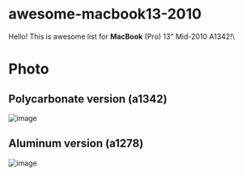 # awesome-macbook13-2010
Hello! This is awesome list for **MacBook** (Pro) 13" Mid-2010 A1342!\

# Photo
## Polycarbonate version (a1342)
![image](https://github.com/user-attachments/assets/2309720f-b578-4fd0-9763-6659a40ce0c3)
## Aluminum version (a1278)
![image](https://github.com/user-attachments/assets/b7fdc207-11bc-41aa-b8e4-23650ebce43d)
